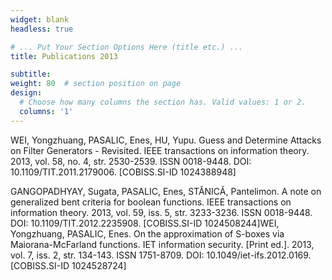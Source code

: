 ```yaml
---
widget: blank
headless: true

# ... Put Your Section Options Here (title etc.) ...
title: Publications 2013

subtitle: 
weight: 80  # section position on page
design:
  # Choose how many columns the section has. Valid values: 1 or 2.
  columns: '1'
---
```


WEI, Yongzhuang, PASALIC, Enes, HU, Yupu. Guess and Determine Attacks on Filter Generators - Revisited. IEEE transactions on information theory. 2013, vol. 58, no. 4, str. 2530-2539. ISSN 0018-9448. DOI: 10.1109/TIT.2011.2179006. [COBISS.SI-ID 1024388948]

GANGOPADHYAY, Sugata, PASALIC, Enes, STǍNICǍ, Pantelimon. A note on generalized bent criteria for boolean functions. IEEE transactions on information theory. 2013, vol. 59, iss. 5, str. 3233-3236. ISSN 0018-9448. DOI: 10.1109/TIT.2012.2235908. [COBISS.SI-ID 1024508244]WEI, Yongzhuang, PASALIC, Enes. On the approximation of S-boxes via Maiorana-McFarland functions. IET information security. [Print ed.]. 2013, vol. 7, iss. 2, str. 134-143. ISSN 1751-8709. DOI: 10.1049/iet-ifs.2012.0169. [COBISS.SI-ID 1024528724]
